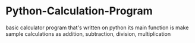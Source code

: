 # Python-Calculation-Program
basic calculator program that's written on python its main function  is make sample calculations as addition, subtraction, division, multiplication

